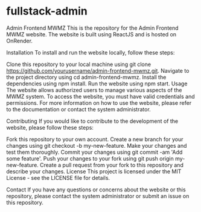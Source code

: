 # fullstack-admin
Admin Frontend MWMZ
This is the repository for the Admin Frontend MWMZ website. The website is built using ReactJS and is hosted on OnRender.

Installation
To install and run the website locally, follow these steps:

Clone this repository to your local machine using git clone https://github.com/yourusername/admin-frontend-mwmz.git.
Navigate to the project directory using cd admin-frontend-mwmz.
Install the dependencies using npm install.
Run the website using npm start.
Usage
The website allows authorized users to manage various aspects of the MWMZ system. To access the website, you must have valid credentials and permissions. For more information on how to use the website, please refer to the documentation or contact the system administrator.

Contributing
If you would like to contribute to the development of the website, please follow these steps:

Fork this repository to your own account.
Create a new branch for your changes using git checkout -b my-new-feature.
Make your changes and test them thoroughly.
Commit your changes using git commit -am 'Add some feature'.
Push your changes to your fork using git push origin my-new-feature.
Create a pull request from your fork to this repository and describe your changes.
License
This project is licensed under the MIT License - see the LICENSE file for details.

Contact
If you have any questions or concerns about the website or this repository, please contact the system administrator or submit an issue on this repository.
